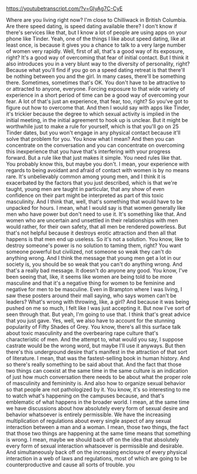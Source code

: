 https://youtubetranscript.com/?v=GIyAg7C-CyE

 Where are you living right now? I'm close to Chilliwack in British Columbia. Are there speed dating, is speed dating available there? I don't know if there's services like that, but I know a lot of people are using apps on your phone like Tinder. Yeah, one of the things I like about speed dating, like at least once, is because it gives you a chance to talk to a very large number of women very rapidly. Well, first of all, that's a good way of its exposure, right? It's a good way of overcoming that fear of initial contact. But I think it also introduces you in a very blunt way to the diversity of personality, right? Because what you'll find if you go on a speed dating retreat is that there'll be nothing between you and the girl. In many cases, there'll be something there. Sometimes, sometimes that's OK. You don't have to be attractive to or attracted to anyone, everyone. Forcing exposure to that wide variety of experience in a short period of time can be a good way of overcoming your fear. A lot of that's just an experience, that fear, too, right? So you've got to figure out how to overcome that. And then I would say with apps like Tinder, it's trickier because the degree to which sexual activity is implied in the initial meeting, in the initial agreement to hook up is unclear. But it might be worthwhile just to make a rule for yourself, which is that you'll go on 25 Tinder dates, but you won't engage in any physical contact because it'll solve that problem for you. You know what I mean? And then you can concentrate on the conversation and you can concentrate on overcoming this inexperience that you have that's interfering with your progress forward. But a rule like that just makes it simple. You need rules like that. You probably know this, but maybe you don't. I mean, your experience with regards to being avoidant and afraid of contact with women is by no means rare. It's unbelievably common among young men, and I think it is exacerbated by the factors that you just described, which is that we're taught, young men are taught in particular, that any show of even confidence on their part might be interpreted as part of this toxic masculinity. And I think that, well, that's something that would have to be unpacked for hours. I mean, what I would say is that women generally like men who have power but don't need to use it. It's something like that. And women who are uncertain and unsettled in their relationships with men would rather, for their own safety, that all men be rendered powerless. But that's not helpful because it destroys erotic attraction and then all that happens is that men end up useless. So it's not a solution. You know, like to destroy someone's power is no solution to taming them, right? You want someone powerful but civilized, not someone so weak they can't do anything wrong. And I think the message that young men get a lot in our society is, you should be so weak that you can't do anything wrong. And that's a really bad message. It doesn't do anyone any good. You know, I've been seeing that, like, it seems like women are being told to be more masculine and that it's a negative thing for women to be feminine and negative for men to be masculine. Even in Brampton where I was living, I saw these posters around their mall saying, who says women can't be leaders? What's wrong with throwing, like, a girl? And because it was being pushed on me so much, I felt like I was just accepting it. But now I've sort of seen through that. But yeah, I'm going to use that. I think that's great advice that you just gave. Yes, well, we also have to account for the stunning popularity of Fifty Shades of Grey. You know, there's all this surface talk about toxic masculinity and the overbearing rape culture that's characteristic of men. And the attempt to, what would you say, I suppose castrate would be the wrong word, but maybe I'll use it anyways. But then there's this underground desire that's manifest in the attraction of that sort of literature. I mean, that was the fastest-selling book in human history. And so there's really something to be said about that. And the fact that those two things can coexist at the same time in the same culture is an indication of just how much conversation there needs to be about what the proper role of masculinity and femininity is. And also how to organize sexual behavior so that people are not pathologized by it. You know, it's so interesting to me to watch what's happening on the campuses because, and that's emblematic of what happens in the broader world. I mean, at the same time we have discussions about how absolutely every form of sexual desire and behavior whatsoever is entirely permissible. We have the increasing multiplication of regulations about every single aspect of any sexual interaction between a man and a woman. I mean, those two things, the fact that those two things are happening at the same time means that something is wrong. I mean, maybe we should back off on the idea that absolutely every form of sexual interaction whatsoever is permissible and desirable. And simultaneously back off on the increasing enclosure of every physical interaction in a web of laws and regulations, most of which are going to be counterproductive and cause all sorts of trouble. you